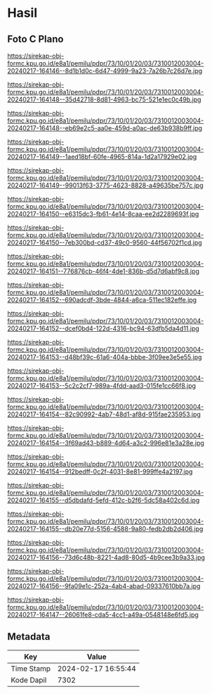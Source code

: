 # Hasil

## Foto C Plano

https://sirekap-obj-formc.kpu.go.id/e8a1/pemilu/pdpr/73/10/01/20/03/7310012003004-20240217-164146--8d1b1d0c-6d47-4999-9a23-7a26b7c26d7e.jpg

https://sirekap-obj-formc.kpu.go.id/e8a1/pemilu/pdpr/73/10/01/20/03/7310012003004-20240217-164148--35d42718-8d81-4963-bc75-521e1ec0c49b.jpg

https://sirekap-obj-formc.kpu.go.id/e8a1/pemilu/pdpr/73/10/01/20/03/7310012003004-20240217-164148--eb69e2c5-aa0e-459d-a0ac-de63b938b9ff.jpg

https://sirekap-obj-formc.kpu.go.id/e8a1/pemilu/pdpr/73/10/01/20/03/7310012003004-20240217-164149--1aed18bf-60fe-4965-814a-1d2a17929e02.jpg

https://sirekap-obj-formc.kpu.go.id/e8a1/pemilu/pdpr/73/10/01/20/03/7310012003004-20240217-164149--99013f63-3775-4623-8828-a49635be757c.jpg

https://sirekap-obj-formc.kpu.go.id/e8a1/pemilu/pdpr/73/10/01/20/03/7310012003004-20240217-164150--e6315dc3-fb61-4e14-8caa-ee2d2289693f.jpg

https://sirekap-obj-formc.kpu.go.id/e8a1/pemilu/pdpr/73/10/01/20/03/7310012003004-20240217-164150--7eb300bd-cd37-49c0-9560-44f56702f1cd.jpg

https://sirekap-obj-formc.kpu.go.id/e8a1/pemilu/pdpr/73/10/01/20/03/7310012003004-20240217-164151--776876cb-46f4-4de1-836b-d5d7d6abf9c8.jpg

https://sirekap-obj-formc.kpu.go.id/e8a1/pemilu/pdpr/73/10/01/20/03/7310012003004-20240217-164152--690adcdf-3bde-4844-a6ca-511ec182effe.jpg

https://sirekap-obj-formc.kpu.go.id/e8a1/pemilu/pdpr/73/10/01/20/03/7310012003004-20240217-164152--dcef0bd4-122d-4316-bc94-63dfb5da4d11.jpg

https://sirekap-obj-formc.kpu.go.id/e8a1/pemilu/pdpr/73/10/01/20/03/7310012003004-20240217-164153--d48bf39c-61a6-404a-bbbe-3f09ee3e5e55.jpg

https://sirekap-obj-formc.kpu.go.id/e8a1/pemilu/pdpr/73/10/01/20/03/7310012003004-20240217-164153--5c2c2cf7-989a-4fdd-aad3-015fe1cc66f8.jpg

https://sirekap-obj-formc.kpu.go.id/e8a1/pemilu/pdpr/73/10/01/20/03/7310012003004-20240217-164154--82c90992-4ab7-48d1-af8d-915fae235953.jpg

https://sirekap-obj-formc.kpu.go.id/e8a1/pemilu/pdpr/73/10/01/20/03/7310012003004-20240217-164154--3f69ad43-b889-4d64-a3c2-996e81e3a28e.jpg

https://sirekap-obj-formc.kpu.go.id/e8a1/pemilu/pdpr/73/10/01/20/03/7310012003004-20240217-164154--912bedff-0c2f-4031-8e81-999ffe4a2197.jpg

https://sirekap-obj-formc.kpu.go.id/e8a1/pemilu/pdpr/73/10/01/20/03/7310012003004-20240217-164155--d5dbdafd-5efd-412c-b2f6-5dc58a402c6d.jpg

https://sirekap-obj-formc.kpu.go.id/e8a1/pemilu/pdpr/73/10/01/20/03/7310012003004-20240217-164155--db20e77d-5156-4588-9a80-fedb2db2d406.jpg

https://sirekap-obj-formc.kpu.go.id/e8a1/pemilu/pdpr/73/10/01/20/03/7310012003004-20240217-164156--73d6c48b-8221-4ad8-80d5-4b9cee3b9a33.jpg

https://sirekap-obj-formc.kpu.go.id/e8a1/pemilu/pdpr/73/10/01/20/03/7310012003004-20240217-164156--9fa09e1c-252a-4ab4-abad-09337610bb7a.jpg

https://sirekap-obj-formc.kpu.go.id/e8a1/pemilu/pdpr/73/10/01/20/03/7310012003004-20240217-164147--26061fe8-cda5-4cc1-a49a-0548148e6fd5.jpg


## Metadata

| Key        | Value               |
| ---------- | ------------------- |
| Time Stamp | 2024-02-17 16:55:44 |
| Kode Dapil | 7302                |



